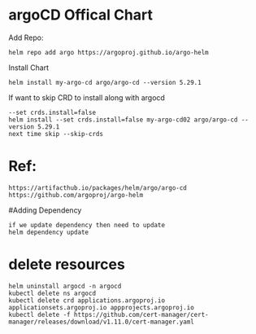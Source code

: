 # argoCD Offical Chart
Add Repo:
```
helm repo add argo https://argoproj.github.io/argo-helm
```
Install Chart
```
helm install my-argo-cd argo/argo-cd --version 5.29.1
```

If want to skip CRD to install along with argocd 
```
--set crds.install=false 
helm install --set crds.install=false my-argo-cd02 argo/argo-cd --version 5.29.1
next time skip --skip-crds
```


# Ref:
```
https://artifacthub.io/packages/helm/argo/argo-cd
https://github.com/argoproj/argo-helm
```

#Adding Dependency
```
if we update dependency then need to update
helm dependency update
```
# delete resources
```
helm uninstall argocd -n argocd
kubectl delete ns argocd
kubectl delete crd applications.argoproj.io applicationsets.argoproj.io appprojects.argoproj.io
kubectl delete -f https://github.com/cert-manager/cert-manager/releases/download/v1.11.0/cert-manager.yaml
```
